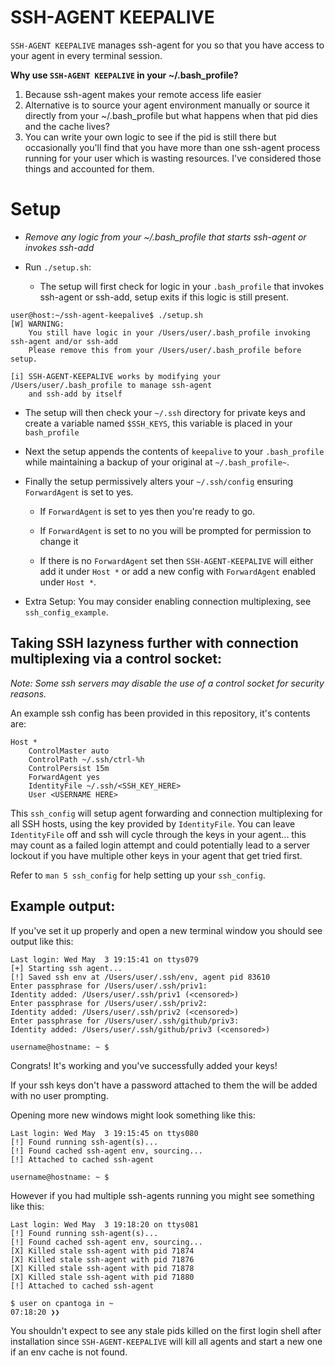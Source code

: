 # SSH-AGENT KEEPALIVE
`SSH-AGENT KEEPALIVE` manages ssh-agent for you so that you have access to
your agent in every terminal session.


**Why use `SSH-AGENT KEEPALIVE` in your ~/.bash_profile?**
  1. Because ssh-agent makes your remote access life easier
  2. Alternative is to source your agent environment manually or source it directly from
     your ~/.bash_profile but what happens when that pid dies and the cache lives?
  3. You can write your own logic to see if the pid is still there but occasionally you'll find
     that you have more than one ssh-agent process running for your user which is wasting
     resources. I've considered those things and accounted for them. 

# Setup
 - *Remove any logic from your ~/.bash_profile that starts ssh-agent or invokes ssh-add*
 
 - Run `./setup.sh`:
   - The setup will first check for logic in your `.bash_profile` that invokes ssh-agent
     or ssh-add, setup exits if this logic is still present.

```
user@host:~/ssh-agent-keepalive$ ./setup.sh
[W] WARNING:
    You still have logic in your /Users/user/.bash_profile invoking ssh-agent and/or ssh-add
    Please remove this from your /Users/user/.bash_profile before setup.

[i] SSH-AGENT-KEEPALIVE works by modifying your /Users/user/.bash_profile to manage ssh-agent
    and ssh-add by itself
```
   
   - The setup will then check your `~/.ssh` directory for private keys and create
     a variable named `$SSH_KEYS`, this variable is placed in your `bash_profile`
     
   - Next the setup appends the contents of `keepalive` to your `.bash_profile`
     while maintaining a backup of your original at `~/.bash_profile~`.
     
   - Finally the setup permissively alters your `~/.ssh/config` ensuring `ForwardAgent`
     is set to yes.
   
     - If `ForwardAgent` is set to yes then you're ready to go.
     
     - If `ForwardAgent` is set to no you will be prompted for permission to change it
     
     - If there is no `ForwardAgent` set then `SSH-AGENT-KEEPALIVE` will either add it under
       `Host *` or add a new config with `ForwardAgent` enabled under `Host *`.
 
 - Extra Setup: You may consider enabling connection multiplexing, see `ssh_config_example`.


## Taking SSH lazyness further with connection multiplexing via a control socket:
*Note: Some ssh servers may disable the use of a control socket for security reasons.*

An example ssh config has been provided in this repository, it's contents are:

```
Host *
    ControlMaster auto
    ControlPath ~/.ssh/ctrl-%h
    ControlPersist 15m
    ForwardAgent yes
    IdentityFile ~/.ssh/<SSH_KEY_HERE>
    User <USERNAME HERE>
```

This `ssh_config` will setup agent forwarding and connection multiplexing for all SSH hosts,
using the key provided by `IdentityFile`. You can leave `IdentityFile` off and ssh will cycle
through the keys in your agent... this may count as a failed login attempt and could potentially
lead to a server lockout if you have multiple other keys in your agent that get tried first.

Refer to `man 5 ssh_config` for help setting up your `ssh_config`.


## Example output:

If you've set it up properly and open a new terminal window you should see
output like this:

```
Last login: Wed May  3 19:15:41 on ttys079
[+] Starting ssh agent...
[!] Saved ssh env at /Users/user/.ssh/env, agent pid 83610
Enter passphrase for /Users/user/.ssh/priv1:
Identity added: /Users/user/.ssh/priv1 (<censored>)
Enter passphrase for /Users/user/.ssh/priv2:
Identity added: /Users/user/.ssh/priv2 (<censored>)
Enter passphrase for /Users/user/.ssh/github/priv3:
Identity added: /Users/user/.ssh/github/priv3 (<censored>)

username@hostname: ~ $
```

Congrats! It's working and you've successfully added your keys!

If your ssh keys don't have a password attached to them the will be added with
no user prompting.

Opening more new windows might look something like this:

```
Last login: Wed May  3 19:15:45 on ttys080
[!] Found running ssh-agent(s)...
[!] Found cached ssh-agent env, sourcing...
[!] Attached to cached ssh-agent

username@hostname: ~ $
```

However if you had multiple ssh-agents running you might see something like this:

```
Last login: Wed May  3 19:18:20 on ttys081
[!] Found running ssh-agent(s)...
[!] Found cached ssh-agent env, sourcing...
[X] Killed stale ssh-agent with pid 71874
[X] Killed stale ssh-agent with pid 71876
[X] Killed stale ssh-agent with pid 71878
[X] Killed stale ssh-agent with pid 71880
[!] Attached to cached ssh-agent

$ user on cpantoga in ~
07:18:20 ❯❯
```

You shouldn't expect to see any stale pids killed on the first login shell after installation
since `SSH-AGENT-KEEPALIVE` will kill all agents and start a new one if an env cache is not found.
